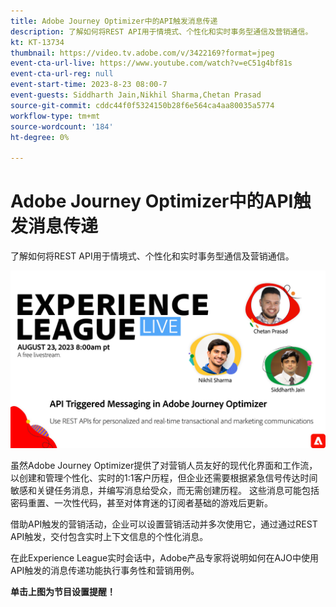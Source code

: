 ```yaml
---
title: Adobe Journey Optimizer中的API触发消息传递
description: 了解如何将REST API用于情境式、个性化和实时事务型通信及营销通信。
kt: KT-13734
thumbnail: https://video.tv.adobe.com/v/3422169?format=jpeg
event-cta-url-live: https://www.youtube.com/watch?v=eC51g4bf81s
event-cta-url-reg: null
event-start-time: 2023-8-23 08:00-7
event-guests: Siddharth Jain,Nikhil Sharma,Chetan Prasad
source-git-commit: cddc44f0f5324150b28f6e564ca4aa80035a5774
workflow-type: tm+mt
source-wordcount: '184'
ht-degree: 0%

---
```


# Adobe Journey Optimizer中的API触发消息传递

了解如何将REST API用于情境式、个性化和实时事务型通信及营销通信。

[![ExL LIVE 2023年9月22日](../assets/Aug23_exl_live_banner_web_1920_WebBanner.jpg)](https://www.youtube.com/watch?v=eC51g4bf81s)

虽然Adobe Journey Optimizer提供了对营销人员友好的现代化界面和工作流，以创建和管理个性化、实时的1:1客户历程，但企业还需要根据紧急信号传达时间敏感和关键任务消息，并编写消息给受众，而无需创建历程。 这些消息可能包括密码重置、一次性代码，甚至对体育迷的订阅者基础的游戏后更新。

借助API触发的营销活动，企业可以设置营销活动并多次使用它，通过通过REST API触发，交付包含实时上下文信息的个性化消息。

在此Experience League实时会话中，Adobe产品专家将说明如何在AJO中使用API触发的消息传递功能执行事务性和营销用例。

**单击上图为节目设置提醒！**

